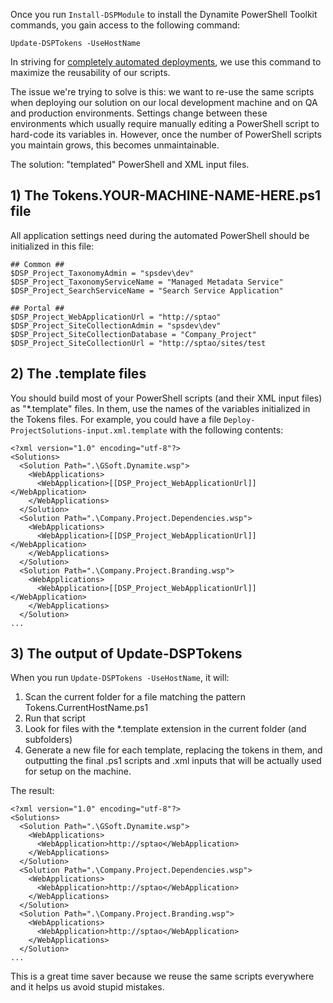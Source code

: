 Once you run ```Install-DSPModule``` to install the Dynamite PowerShell Toolkit commands, you gain access to the following command:

```Update-DSPTokens -UseHostName```

In striving for [completely automated deployments](https://github.com/GSoft-SharePoint/Dynamite/wiki/On-the-evils-of-Visual-Studio-based-deployments#automate-your-test-and-production-site-initialization-process), we use this command to maximize the reusability of our scripts.

The issue we're trying to solve is this: we want to re-use the same scripts when deploying our solution on our local development machine and on QA and production environments. Settings change between these environments which usually require manually editing a PowerShell script to hard-code its variables in. However, once the number of PowerShell scripts you maintain grows, this becomes unmaintainable.

The solution: "templated" PowerShell and XML input files.

## 1) The Tokens.YOUR-MACHINE-NAME-HERE.ps1 file

All application settings need during the automated PowerShell should be initialized in this file:
```
## Common ##
$DSP_Project_TaxonomyAdmin = "spsdev\dev"
$DSP_Project_TaxonomyServiceName = "Managed Metadata Service"
$DSP_Project_SearchServiceName = "Search Service Application"

## Portal ##
$DSP_Project_WebApplicationUrl = "http://sptao"
$DSP_Project_SiteCollectionAdmin = "spsdev\dev"
$DSP_Project_SiteCollectionDatabase = "Company_Project"
$DSP_Project_SiteCollectionUrl = "http://sptao/sites/test
```

## 2) The .template files

You should build most of your PowerShell scripts (and their XML input files) as "*.template" files. In them, use the names of the variables initialized in the Tokens files. For example, you could have a file ```Deploy-ProjectSolutions-input.xml.template``` with the following contents:

```
<?xml version="1.0" encoding="utf-8"?>
<Solutions>
  <Solution Path=".\GSoft.Dynamite.wsp">
    <WebApplications>
      <WebApplication>[[DSP_Project_WebApplicationUrl]]</WebApplication>
    </WebApplications>
  </Solution>
  <Solution Path=".\Company.Project.Dependencies.wsp">
    <WebApplications>
      <WebApplication>[[DSP_Project_WebApplicationUrl]]</WebApplication>
    </WebApplications>
  </Solution>
  <Solution Path=".\Company.Project.Branding.wsp">
    <WebApplications> 		
      <WebApplication>[[DSP_Project_WebApplicationUrl]]</WebApplication>
    </WebApplications>	
  </Solution>
...
```

## 3) The output of Update-DSPTokens

When you run ```Update-DSPTokens -UseHostName```, it will:

1. Scan the current folder for a file matching the pattern Tokens.CurrentHostName.ps1
2. Run that script
3. Look for files with the *.template extension in the current folder (and subfolders)
4. Generate a new file for each template, replacing the tokens in them, and outputting the final .ps1 scripts and .xml inputs that will be actually used for setup on the machine.

The result:
```
<?xml version="1.0" encoding="utf-8"?>
<Solutions>
  <Solution Path=".\GSoft.Dynamite.wsp">
    <WebApplications>
      <WebApplication>http://sptao</WebApplication>
    </WebApplications>
  </Solution>
  <Solution Path=".\Company.Project.Dependencies.wsp">
    <WebApplications>
      <WebApplication>http://sptao</WebApplication>
    </WebApplications>
  </Solution>
  <Solution Path=".\Company.Project.Branding.wsp">
    <WebApplications> 		
      <WebApplication>http://sptao</WebApplication>
    </WebApplications>	
  </Solution>
...
```

This is a great time saver because we reuse the same scripts everywhere and it helps us avoid stupid mistakes.